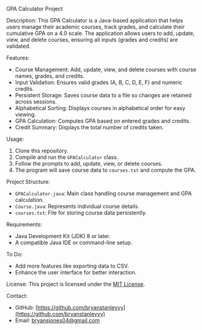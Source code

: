 GPA Calculator Project

Description:
This GPA Calculator is a Java-based application that helps users manage their academic courses, track grades, and calculate their cumulative GPA on a 4.0 scale. The application allows users to add, update, view, and delete courses, ensuring all inputs (grades and credits) are validated.

Features:
- Course Management: Add, update, view, and delete courses with course names, grades, and credits.
- Input Validation: Ensures valid grades (A, B, C, D, E, F) and numeric credits.
- Persistent Storage: Saves course data to a file so changes are retained across sessions.
- Alphabetical Sorting: Displays courses in alphabetical order for easy viewing.
- GPA Calculation: Computes GPA based on entered grades and credits.
- Credit Summary: Displays the total number of credits taken.

Usage:
1. Clone this repository.
2. Compile and run the `GPACalculator` class.
3. Follow the prompts to add, update, view, or delete courses.
4. The program will save course data to `courses.txt` and compute the GPA.

Project Structure:
- `GPACalculator.java`: Main class handling course management and GPA calculation.
- `Course.java`: Represents individual course details.
- `courses.txt`: File for storing course data persistently.

Requirements:
- Java Development Kit (JDK) 8 or later.
- A compatible Java IDE or command-line setup.

To Do:
- Add more features like exporting data to CSV.
- Enhance the user interface for better interaction.

License:
This project is licensed under the [MIT License](LICENSE).

Contact:
- GitHub: [https://github.com/bryanstanleyyy](https://github.com/bryanstanleyyy)
- Email: bryansjones04@gmail.com
